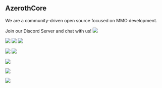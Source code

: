 ## AzerothCore

We are a community-driven open source focused on MMO development.

Join our Discord Server and chat with us! [![](https://img.shields.io/badge/Discord-Connect%20with%20us!-green)](https://discord.com/invite/gkt4y2x)

[![](https://img.shields.io/badge/MMO%20Source-3.3.5a%20Core-blue)](https://github.com/azerothcore/azerothcore-wotlk) [![](https://img.shields.io/badge/AzerothCore-Code%20of%20Conduct-blue)](https://github.com/azerothcore/azerothcore-wotlk/blob/master/.github/CODE_OF_CONDUCT.md) [![](https://img.shields.io/badge/AzerothCore-Security-blue)]([https://github.com/azerothcore/azerothcore-wotlk/blob/master/.github/CODE_OF_CONDUCT.md](https://github.com/azerothcore/azerothcore-wotlk/security/policy))

[![](https://img.shields.io/badge/Documentation-Website-red)](https://www.azerothcore.org/) [![](https://img.shields.io/badge/Documentation-Wiki-red)](https://www.azerothcore.org/wiki)

[![](https://img.shields.io/badge/Documentation-Common%20Errors-red)](https://www.azerothcore.org/wiki/common-errors)

[![](https://img.shields.io/badge/Documentation-Frequently%20Asked%20Questions-red)](https://www.azerothcore.org/wiki/faq)

[![](https://img.shields.io/badge/Documentation-Standard%20Operating%20Procedure-red)](https://www.azerothcore.org/wiki/standard-operating-procedure)


<!--

**Here are some ideas to get you started:**

🙋‍♀️ A short introduction - what is your organization all about?
🌈 Contribution guidelines - how can the community get involved?
👩‍💻 Useful resources - where can the community find your docs? Is there anything else the community should know?
🍿 Fun facts - what does your team eat for breakfast?
🧙 Remember, you can do mighty things with the power of [Markdown](https://docs.github.com/github/writing-on-github/getting-started-with-writing-and-formatting-on-github/basic-writing-and-formatting-syntax)
-->
